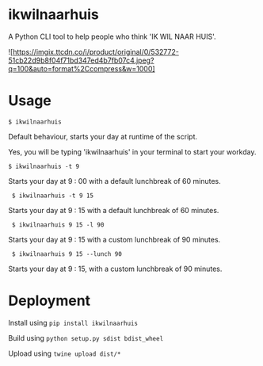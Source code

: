 # ikwilnaarhuis

A Python CLI tool to help people who think 'IK WIL NAAR HUIS'.

![https://imgix.ttcdn.co/i/product/original/0/532772-51cb22d9b8f04f71bd347ed4b7fb07c4.jpeg?q=100&auto=format%2Ccompress&w=1000]

# Usage

``` $ ikwilnaarhuis ```

Default behaviour, starts your day at runtime of the script. 

Yes, you will be typing 'ikwilnaarhuis' in your terminal to start your workday.

``` $ ikwilnaarhuis -t 9 ```

Starts your day at 9 : 00 with a default lunchbreak of 60 minutes.

``` $ ikwilnaarhuis -t 9 15```

Starts your day at 9 : 15 with a default lunchbreak of 60 minutes.

``` $ ikwilnaarhuis 9 15 -l 90```

Starts your day at 9 : 15 with a custom lunchbreak of 90 minutes.

``` $ ikwilnaarhuis 9 15 --lunch 90```

Starts your day at 9 : 15, with a custom lunchbreak of 90 minutes.

# Deployment

Install using ```pip install ikwilnaarhuis```

Build using ```python setup.py sdist bdist_wheel```

Upload using ```twine upload dist/*```

